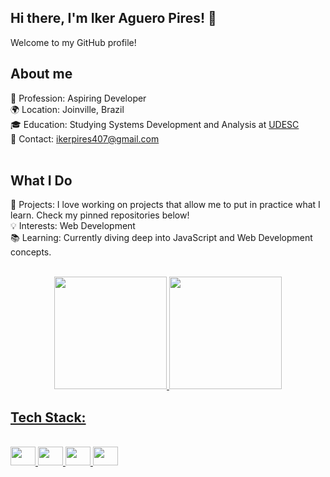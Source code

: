 
<div>
  
<h2> Hi there, I'm Iker Aguero Pires! 👋</h2>

Welcome to my GitHub profile!
<br>
<h2>About me</h2> 

💼 Profession: Aspiring Developer <br>
🌍 Location: Joinville, Brazil <br>
🎓 Education: Studying Systems Development and Analysis at <a href='https://www.udesc.br/international'>UDESC</a> <br>
📧 Contact: ikerpires407@gmail.com <br>
<br>

<h2>What I Do</h2>

🚀 Projects: I love working on projects that allow me to put in practice what I learn. Check my pinned repositories below! <br>
💡 Interests: Web Development <br>
📚 Learning: Currently diving deep into JavaScript and Web Development concepts. <br>
<br>

</div>

<!--
**ikeraguero/ikeraguero** is a ✨ _special_ ✨ repository because its `README.md` (this file) appears on your GitHub profile.

Here are some ideas to get you started:

- 🔭 I’m currently working on ...
- 🌱 I’m currently learning ...
- 👯 I’m looking to collaborate on ...
- 🤔 I’m looking for help with ...
- 💬 Ask me about ...
- 📫 How to reach me: ...
- 😄 Pronouns: ...
- ⚡ Fun fact: ...
-->

<div align="center">

<div align="center">
  <a href="https://github.com/ikeraguero">
  <img height="180em" src="https://github-readme-stats.vercel.app/api?username=ikeraguero&show_icons=true&theme=merko&include_all_commits=true&count_private=true"/>
  <img height="180em" src="https://github-readme-stats.vercel.app/api/top-langs/?username=ikeraguero&layout=compact&langs_count=7&theme=merko"/>

</div>
</div>

## Tech Stack:

<div style="display: inline_block"><br>
  <img height="30" width="40" src="https://cdn.jsdelivr.net/gh/devicons/devicon/icons/c/c-original.svg" />
  <img height="30" width="40" src="https://cdn.jsdelivr.net/gh/devicons/devicon/icons/html5/html5-original.svg" />
  <img height="30" width="40" src="https://cdn.jsdelivr.net/gh/devicons/devicon/icons/css3/css3-original.svg" />
 <img height="30" width="40" src="https://cdn.jsdelivr.net/gh/devicons/devicon/icons/javascript/javascript-original.svg" />
</diV> 

<!--
## Learning:

<div style="display: inline_block"><br>
  <img height="30" width="40" src="https://cdn.jsdelivr.net/gh/devicons/devicon/icons/python/python-original.svg" />
 <img height="30" width="40" src="https://cdn.jsdelivr.net/gh/devicons/devicon/icons/django/django-plain-wordmark.svg" />
</diV> 
-->


 
